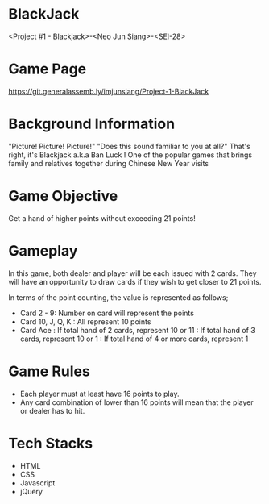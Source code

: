 # BlackJack

&lt;Project #1 - Blackjack>-&lt;Neo Jun Siang>-&lt;SEI-28>

# Game Page

https://git.generalassemb.ly/imjunsiang/Project-1-BlackJack

# Background Information

"Picture! Picture! Picture!"
"Does this sound familiar to you at all?"
That's right, it's Blackjack a.k.a Ban Luck !
One of the popular games that brings family and relatives together during Chinese New Year visits

# Game Objective

Get a hand of higher points without exceeding 21 points!

# Gameplay

In this game, both dealer and player will be each issued with 2 cards.
They will have an opportunity to draw cards if they wish to get closer to 21 points.

In terms of the point counting, the value is represented as follows;

- Card 2 - 9: Number on card will represent the points
- Card 10, J, Q, K : All represent 10 points
- Card Ace : If total hand of 2 cards, represent 10 or 11
  : If total hand of 3 cards, represent 10 or 1
  : If total hand of 4 or more cards, represent 1

# Game Rules

- Each player must at least have 16 points to play.
- Any card combination of lower than 16 points will mean that the player or dealer has to hit.

# Tech Stacks

- HTML
- CSS
- Javascript
- jQuery
